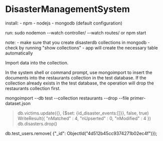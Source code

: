 # DisasterManagementSystem

install:
	- npm
	- nodejs
	- mongodb (default configuration)

run:
 sudo nodemon --watch controller/ --watch routes/
 or
 npm start

note:
	- make sure that you create disasterdb collections in mongodb
	- check by running "show collections"
	- app will create the necessary table automatically


Import data into the collection.

In the system shell or command prompt, use mongoimport to insert the documents into the restaurants collection in the test database. If the collection already exists in the test database, the operation will drop the restaurants collection first.

mongoimport --db test --collection restaurants --drop --file primer-dataset.json

> db.victims.update({}, {$set: {id_disaster_events:[]}}, false, true)
WriteResult({ "nMatched" : 4, "nUpserted" : 0, "nModified" : 4 })
> db.disasters.drop()

db.test_users.remove( {"_id": ObjectId("4d512b45cc9374271b02ec4f")});